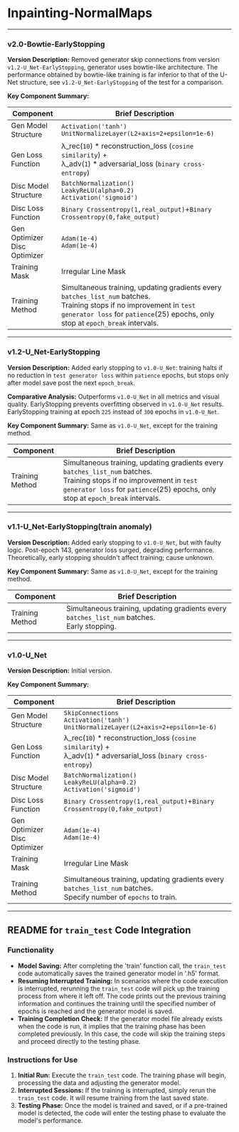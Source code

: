 # Inpainting-NormalMaps

---

### v2.0-Bowtie-EarlyStopping

**Version Description:** Removed generator skip connections from version `v1.2-U_Net-EarlyStopping`, generator uses bowtie-like architecture. The performance obtained by bowtie-like training is far inferior to that of the U-Net structure, see `v1.2-U_Net-EarlyStopping` of the test for a comparison.

**Key Component Summary:**

| Component                        | Brief Description                                                                                                     |
|----------------------------------|-----------------------------------------------------------------------------------------------------------------------|
| Gen Model Structure              | `Activation('tanh')` <br/>`UnitNormalizeLayer(L2+axis=2+epsilon=1e-6)`                         |
| Gen Loss Function                | λ_rec(`10`) * reconstruction_loss (`cosine similarity`) +<br/> λ_adv(`1`) * adversarial_loss (`binary cross-entropy`) |                                                                                              |
| Disc Model Structure             | `BatchNormalization()`<br/>`LeakyReLU(alpha=0.2)`<br/>`Activation('sigmoid')`                                         |
| Disc Loss Function               | `Binary Crossentropy(1,real_output)`+`Binary Crossentropy(0,fake_output)`                                             |
| Gen Optimizer<br/>Disc Optimizer | `Adam(1e-4)`<br/>`Adam(1e-4)`                                                                                         |
| Training Mask                    | Irregular Line Mask                                                                                                   |
| Training Method                  | Simultaneous training, updating gradients every `batches_list_num` batches. <br/>Training stops if no improvement in `test generator loss` for `patience`(25) epochs, only stop at `epoch_break` intervals. |

---

### v1.2-U_Net-EarlyStopping

**Version Description:** Added early stopping to `v1.0-U_Net`: training halts if no reduction in `test generator loss` within `patience` epochs, but stops only after model save post the next `epoch_break`.

**Comparative Analysis:** Outperforms `v1.0-U_Net` in all metrics and visual quality. EarlyStopping prevents overfitting observed in `v1.0-U_Net` results. EarlyStopping training at epoch `225` instead of `300` epochs in `v1.0-U_Net`.

**Key Component Summary:** Same as `v1.0-U_Net`, except for the training method.

| Component                        | Brief Description                                                                                                                                  |
|----------------------------------|----------------------------------------------------------------------------------------------------------------------------------------------------|
| Training Method                  | Simultaneous training, updating gradients every `batches_list_num` batches. <br/>Training stops if no improvement in `test generator loss` for `patience`(25) epochs, only stop at `epoch_break` intervals. |

---

### v1.1-U_Net-EarlyStopping(train anomaly)

**Version Description:** Added early stopping to `v1.0-U_Net`, but with faulty logic. Post-epoch 143, generator loss surged, degrading performance. Theoretically, early stopping shouldn't affect training; cause unknown.

**Key Component Summary:** Same as `v1.0-U_Net`, except for the training method.

| Component                        | Brief Description                                                                                                                                  |
|----------------------------------|----------------------------------------------------------------------------------------------------------------------------------------------------|
| Training Method                  | Simultaneous training, updating gradients every `batches_list_num` batches. <br/>Early stopping. |

---

### v1.0-U_Net

**Version Description:** Initial version.

**Key Component Summary:**

| Component                        | Brief Description                                                                                                     |
|----------------------------------|-----------------------------------------------------------------------------------------------------------------------|
| Gen Model Structure              | `SkipConnections` <br/>`Activation('tanh')` <br/>`UnitNormalizeLayer(L2+axis=2+epsilon=1e-6)`                         |
| Gen Loss Function                | λ_rec(`10`) * reconstruction_loss (`cosine similarity`) +<br/> λ_adv(`1`) * adversarial_loss (`binary cross-entropy`) |                                                                                              |
| Disc Model Structure             | `BatchNormalization()`<br/>`LeakyReLU(alpha=0.2)`<br/>`Activation('sigmoid')`                                         |
| Disc Loss Function               | `Binary Crossentropy(1,real_output)`+`Binary Crossentropy(0,fake_output)`                                             |
| Gen Optimizer<br/>Disc Optimizer | `Adam(1e-4)`<br/>`Adam(1e-4)`                                                                                         |
| Training Mask                    | Irregular Line Mask                                                                                                   |
| Training Method                  | Simultaneous training, updating gradients every `batches_list_num` batches. <br/>Specify number of `epochs` to train. |

---



## README for `train_test` Code Integration

### Functionality
- **Model Saving:** After completing the 'train' function call, the `train_test` code automatically saves the trained generator model in '.h5' format.
- **Resuming Interrupted Training:** In scenarios where the code execution is interrupted, rerunning the `train_test` code will pick up the training process from where it left off. The code prints out the previous training information and continues the training until the specified number of epochs is reached and the generator model is saved.
- **Training Completion Check:** If the generator model file already exists when the code is run, it implies that the training phase has been completed previously. In this case, the code will skip the training steps and proceed directly to the testing phase.

### Instructions for Use
1. **Initial Run:** Execute the `train_test` code. The training phase will begin, processing the data and adjusting the generator model.
2. **Interrupted Sessions:** If the training is interrupted, simply rerun the `train_test` code. It will resume training from the last saved state.
3. **Testing Phase:** Once the model is trained and saved, or if a pre-trained model is detected, the code will enter the testing phase to evaluate the model's performance.